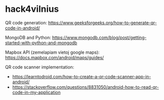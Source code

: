 # hack4vilnius

QR code generation: https://www.geeksforgeeks.org/how-to-generate-qr-code-in-android/

MongoDB and Python: https://www.mongodb.com/blog/post/getting-started-with-python-and-mongodb

Mapbox API (zemelapiam vietoj google maps): https://docs.mapbox.com/android/maps/guides/

QR code scanner implementation: 
* https://learntodroid.com/how-to-create-a-qr-code-scanner-app-in-android/
* https://stackoverflow.com/questions/8831050/android-how-to-read-qr-code-in-my-application
